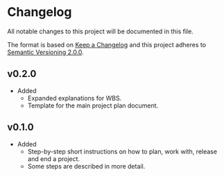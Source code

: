 # Changelog
All notable changes to this project will be documented in this file.

The format is based on [Keep a Changelog][1] and this project adheres to 
[Semantic Versioning 2.0.0][2].

## v0.2.0
* Added
    * Expanded explanations for WBS.
    * Template for the main project plan document.

## v0.1.0

* Added
    * Step-by-step short instructions on how to plan, work with, release and 
    end a project.
    * Some steps are described in more detail.


[1]: https://keepachangelog.com/en/1.0.0/
[2]: https://semver.org/
